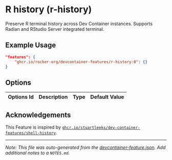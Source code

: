 
# R history (r-history)

Preserve R terminal history across Dev Container instances. Supports Radian and RStudio Server integrated terminal.

## Example Usage

```json
"features": {
    "ghcr.io/rocker-org/devcontainer-features/r-history:0": {}
}
```

## Options

| Options Id | Description | Type | Default Value |
|-----|-----|-----|-----|


<!-- markdownlint-disable MD041 -->

## Acknowledgements

This Feature is inspired by
[`ghcr.io/stuartleeks/dev-container-features/shell-history`](https://github.com/stuartleeks/dev-container-features/tree/main/src/shell-history).


---

_Note: This file was auto-generated from the [devcontainer-feature.json](https://github.com/rocker-org/devcontainer-features/blob/main/src/r-history/devcontainer-feature.json).  Add additional notes to a `NOTES.md`._
